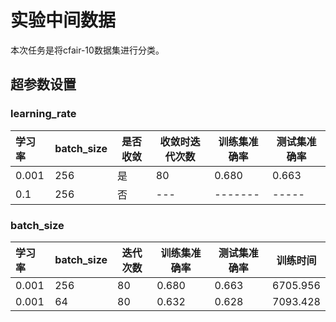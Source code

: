 # 实验中间数据
本次任务是将cfair-10数据集进行分类。  
## 超参数设置
### learning_rate
|学习率   |batch_size | 是否收敛  |收敛时迭代次数  |  训练集准确率| 测试集准确率|
|:-------|----------|-----------|---------|------|--------|
|0.001 | 256 | 是 | 80 | 0.680 | 0.663 |
|0.1   | 256 | 否 | ---|-------| ----- |

### batch_size
|学习率   |batch_size | 迭代次数 | 训练集准确率| 测试集准确率|训练时间|
|:--------|------------|-----------|---------|------|--------|
|0.001  | 256 | 80 | 0.680 | 0.663 | 6705.956 |
|0.001  | 64  | 80 | 0.632 | 0.628 | 7093.428 |

